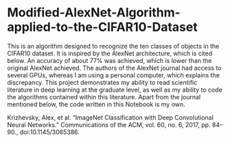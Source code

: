 # Modified-AlexNet-Algorithm-applied-to-the-CIFAR10-Dataset
This is an algorithm designed to recognize the ten classes of objects in the CIFAR10 dataset. It is inspired by the AlexNet architecture, which is cited below. An accuracy of about 77% was achieved, which is lower than the original AlexNet achieved. The authors of the AlexNet journal had access to several GPUs, whereas I am using a personal computer, which explains the discrepancy. This project demonstrates my ability to read scientific literature in deep learning at the graduate level, as well as my ability to code the algorithms contained within this literature. Apart from the journal mentioned below, the code written in this Notebook is my own. 

Krizhevsky, Alex, et al. “ImageNet Classification with Deep Convolutional Neural Networks.” Communications of the ACM, vol. 60, no. 6, 2017, pp. 84–90., doi:10.1145/3065386. 
